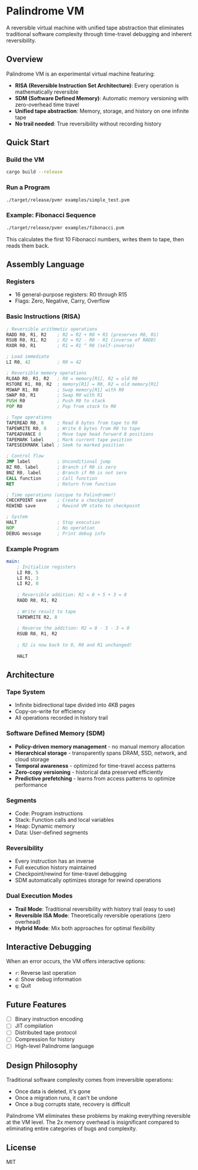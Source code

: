 # Palindrome VM

A reversible virtual machine with unified tape abstraction that eliminates traditional software complexity through time-travel debugging and inherent reversibility.

## Overview

Palindrome VM is an experimental virtual machine featuring:
- **RISA (Reversible Instruction Set Architecture)**: Every operation is mathematically reversible
- **SDM (Software Defined Memory)**: Automatic memory versioning with zero-overhead time travel
- **Unified tape abstraction**: Memory, storage, and history on one infinite tape
- **No trail needed**: True reversibility without recording history

## Quick Start

### Build the VM

```bash
cargo build --release
```

### Run a Program

```bash
./target/release/pvmr examples/simple_test.pvm
```

### Example: Fibonacci Sequence

```bash
./target/release/pvmr examples/fibonacci.pvm
```

This calculates the first 10 Fibonacci numbers, writes them to tape, then reads them back.

## Assembly Language

### Registers
- 16 general-purpose registers: R0 through R15
- Flags: Zero, Negative, Carry, Overflow

### Basic Instructions (RISA)

```asm
; Reversible arithmetic operations
RADD R0, R1, R2    ; R2 = R2 + R0 + R1 (preserves R0, R1)
RSUB R0, R1, R2    ; R2 = R2 - R0 - R1 (inverse of RADD)
RXOR R0, R1        ; R1 = R1 ^ R0 (self-inverse)

; Load immediate
LI R0, 42          ; R0 = 42

; Reversible memory operations
RLOAD R0, R1, R2   ; R0 = memory[R1], R2 = old R0
RSTORE R1, R0, R2  ; memory[R1] = R0, R2 = old memory[R1]
MSWAP R1, R0       ; Swap memory[R1] with R0
SWAP R0, R1        ; Swap R0 with R1
PUSH R0            ; Push R0 to stack
POP R0             ; Pop from stack to R0

; Tape operations
TAPEREAD R0, 8     ; Read 8 bytes from tape to R0
TAPEWRITE R0, 8    ; Write 8 bytes from R0 to tape
TAPEADVANCE 8      ; Move tape head forward 8 positions
TAPEMARK label     ; Mark current tape position
TAPESEEKMARK label ; Seek to marked position

; Control flow
JMP label          ; Unconditional jump
BZ R0, label       ; Branch if R0 is zero
BNZ R0, label      ; Branch if R0 is not zero
CALL function      ; Call function
RET                ; Return from function

; Time operations (unique to Palindrome!)
CHECKPOINT save    ; Create a checkpoint
REWIND save        ; Rewind VM state to checkpoint

; System
HALT               ; Stop execution
NOP                ; No operation
DEBUG message      ; Print debug info
```

### Example Program

```asm
main:
    ; Initialize registers
    LI R0, 5
    LI R1, 3
    LI R2, 0
    
    ; Reversible addition: R2 = 0 + 5 + 3 = 8
    RADD R0, R1, R2
    
    ; Write result to tape
    TAPEWRITE R2, 8
    
    ; Reverse the addition: R2 = 8 - 5 - 3 = 0
    RSUB R0, R1, R2
    
    ; R2 is now back to 0, R0 and R1 unchanged!
    
    HALT
```

## Architecture

### Tape System
- Infinite bidirectional tape divided into 4KB pages
- Copy-on-write for efficiency
- All operations recorded in history trail

### Software Defined Memory (SDM)
- **Policy-driven memory management** - no manual memory allocation
- **Hierarchical storage** - transparently spans DRAM, SSD, network, and cloud storage
- **Temporal awareness** - optimized for time-travel access patterns
- **Zero-copy versioning** - historical data preserved efficiently
- **Predictive prefetching** - learns from access patterns to optimize performance

### Segments
- Code: Program instructions
- Stack: Function calls and local variables
- Heap: Dynamic memory
- Data: User-defined segments

### Reversibility
- Every instruction has an inverse
- Full execution history maintained
- Checkpoint/rewind for time-travel debugging
- SDM automatically optimizes storage for rewind operations

### Dual Execution Modes
- **Trail Mode**: Traditional reversibility with history trail (easy to use)
- **Reversible ISA Mode**: Theoretically reversible operations (zero overhead)
- **Hybrid Mode**: Mix both approaches for optimal flexibility

## Interactive Debugging

When an error occurs, the VM offers interactive options:
- `r`: Reverse last operation
- `d`: Show debug information
- `q`: Quit

## Future Features

- [ ] Binary instruction encoding
- [ ] JIT compilation
- [ ] Distributed tape protocol
- [ ] Compression for history
- [ ] High-level Palindrome language

## Design Philosophy

Traditional software complexity comes from irreversible operations:
- Once data is deleted, it's gone
- Once a migration runs, it can't be undone
- Once a bug corrupts state, recovery is difficult

Palindrome VM eliminates these problems by making everything reversible at the VM level. The 2x memory overhead is insignificant compared to eliminating entire categories of bugs and complexity.

## License

MIT